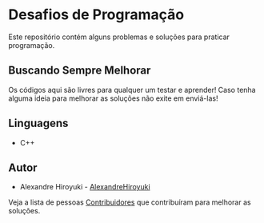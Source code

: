 # Desafios de Programação

Este repositório contém alguns problemas e soluções para praticar programação.

## Buscando Sempre Melhorar

Os códigos aqui são livres para qualquer um testar e aprender! Caso tenha alguma
ideia para melhorar as soluções não exite em enviá-las!

## Linguagens

- C++

## Autor

- Alexandre Hiroyuki - [AlexandreHiroyuki](https://github.com/AlexandreHiroyuki)

Veja a lista de pessoas
[Contribuidores](https://github.com/AlexandreHiroyuki/DesafiosDeProgramacao) que
contribuíram para melhorar as soluções.
